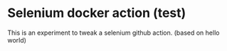# Selenium docker action (test)

This is an experiment to tweak a selenium github action. (based on hello world)